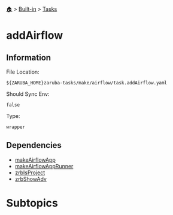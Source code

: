 <!--startTocHeader-->
[🏠](../../README.md) > [Built-in](../README.md) > [Tasks](README.md)
# addAirflow
<!--endTocHeader-->


## Information

File Location:

    ${ZARUBA_HOME}zaruba-tasks/make/airflow/task.addAirflow.yaml

Should Sync Env:

    false

Type:

    wrapper


## Dependencies

- [makeAirflowApp](make-airflow-app.md)
- [makeAirflowAppRunner](make-airflow-app-runner.md)
- [zrbIsProject](zrb-is-project.md)
- [zrbShowAdv](zrb-show-adv.md)



# Subtopics
<!--startTocSubtopic-->
<!--endTocSubtopic-->